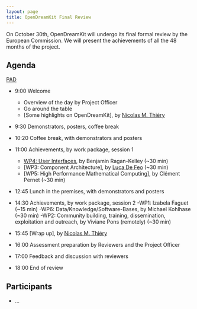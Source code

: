 ```yaml
---
layout: page
title: OpenDreamKit Final Review
---
```


On October 30th, OpenDreamKit will undergo its final formal review
by the European Commission. We will present the achievements of all the
48 months of the project.

## Agenda

[PAD](https://hackmd.io/l3rtwjyyQ3WRcCGW74EAXQ)

- 9:00 Welcome
   - Overview of the day by Project Officer
   - Go around the table
   - [Some highlights on OpenDreamKit], by [Nicolas M. Thiéry](http://Nicolas.Thiery.name)

- 9:30 Demonstrators, posters, coffee break

- 10:20 Coffee break, with demonstrators and posters

- 11:00 Achievements, by work package, session 1
    - [WP4: User Interfaces](wp4.pdf), by Benjamin Ragan-Kelley (~30 min)
    - [WP3: Component Architecture], by [Luca De Feo](https://defeo.lu/) (~30 min)
    - [WP5: High Performance Mathematical Computing], by Clément Pernet (~30 min)

- 12:45 Lunch in the premises, with demonstrators and posters

- 14:30 Achievements, by work package, session 2
    -WP1: Izabela Faguet (~15 min)
    -WP6: Data/Knowledge/Software-Bases, by Michael Kohlhase (~30 min)
    -WP2: Community building, training, dissemination, exploitation and outreach, by Viviane Pons (remotely) (~30 min)

- 15:45 [Wrap up], by [Nicolas M. Thiéry](http://Nicolas.Thiery.name)

- 16:00 Assessment preparation by Reviewers and the Project Officer

- 17:00 Feedback and discussion with reviewers

- 18:00 End of review

## Participants

- ...
